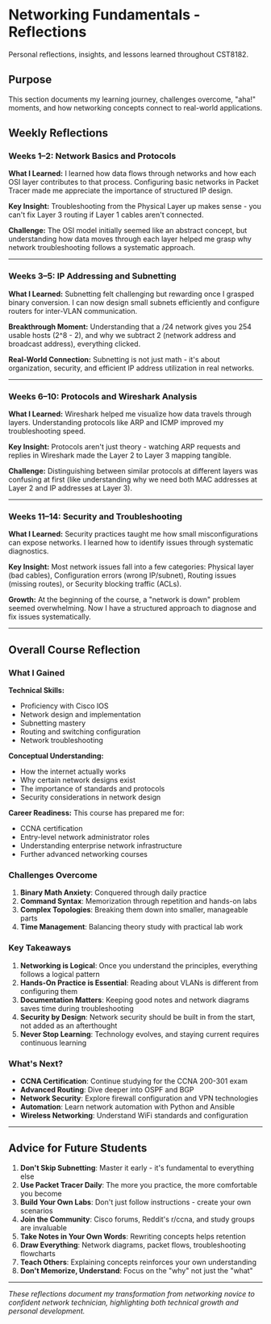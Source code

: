 # Networking Fundamentals - Reflections

Personal reflections, insights, and lessons learned throughout CST8182.

## Purpose

This section documents my learning journey, challenges overcome, "aha!" moments, and how networking concepts connect to real-world applications.

## Weekly Reflections

### Weeks 1–2: Network Basics and Protocols
**What I Learned:**
I learned how data flows through networks and how each OSI layer contributes to that process. Configuring basic networks in Packet Tracer made me appreciate the importance of structured IP design.

**Key Insight:**
Troubleshooting from the Physical Layer up makes sense - you can't fix Layer 3 routing if Layer 1 cables aren't connected.

**Challenge:**
The OSI model initially seemed like an abstract concept, but understanding how data moves through each layer helped me grasp why network troubleshooting follows a systematic approach.

---

### Weeks 3–5: IP Addressing and Subnetting
**What I Learned:**
Subnetting felt challenging but rewarding once I grasped binary conversion. I can now design small subnets efficiently and configure routers for inter-VLAN communication.

**Breakthrough Moment:**
Understanding that a /24 network gives you 254 usable hosts (2^8 - 2), and why we subtract 2 (network address and broadcast address), everything clicked.

**Real-World Connection:**
Subnetting is not just math - it's about organization, security, and efficient IP address utilization in real networks.

---

### Weeks 6–10: Protocols and Wireshark Analysis
**What I Learned:**
Wireshark helped me visualize how data travels through layers. Understanding protocols like ARP and ICMP improved my troubleshooting speed.

**Key Insight:**
Protocols aren't just theory - watching ARP requests and replies in Wireshark made the Layer 2 to Layer 3 mapping tangible.

**Challenge:**
Distinguishing between similar protocols at different layers was confusing at first (like understanding why we need both MAC addresses at Layer 2 and IP addresses at Layer 3).

---

### Weeks 11–14: Security and Troubleshooting
**What I Learned:**
Security practices taught me how small misconfigurations can expose networks. I learned how to identify issues through systematic diagnostics.

**Key Insight:**
Most network issues fall into a few categories: Physical layer (bad cables), Configuration errors (wrong IP/subnet), Routing issues (missing routes), or Security blocking traffic (ACLs).

**Growth:**
At the beginning of the course, a "network is down" problem seemed overwhelming. Now I have a structured approach to diagnose and fix issues systematically.

---

## Overall Course Reflection

### What I Gained

**Technical Skills:**
- Proficiency with Cisco IOS
- Network design and implementation
- Subnetting mastery
- Routing and switching configuration
- Network troubleshooting

**Conceptual Understanding:**
- How the internet actually works
- Why certain network designs exist
- The importance of standards and protocols
- Security considerations in network design

**Career Readiness:**
This course has prepared me for:
- CCNA certification
- Entry-level network administrator roles
- Understanding enterprise network infrastructure
- Further advanced networking courses

### Challenges Overcome

1. **Binary Math Anxiety**: Conquered through daily practice
2. **Command Syntax**: Memorization through repetition and hands-on labs
3. **Complex Topologies**: Breaking them down into smaller, manageable parts
4. **Time Management**: Balancing theory study with practical lab work

### Key Takeaways

1. **Networking is Logical**: Once you understand the principles, everything follows a logical pattern
2. **Hands-On Practice is Essential**: Reading about VLANs is different from configuring them
3. **Documentation Matters**: Keeping good notes and network diagrams saves time during troubleshooting
4. **Security by Design**: Network security should be built in from the start, not added as an afterthought
5. **Never Stop Learning**: Technology evolves, and staying current requires continuous learning

### What's Next?

- **CCNA Certification**: Continue studying for the CCNA 200-301 exam
- **Advanced Routing**: Dive deeper into OSPF and BGP
- **Network Security**: Explore firewall configuration and VPN technologies
- **Automation**: Learn network automation with Python and Ansible
- **Wireless Networking**: Understand WiFi standards and configuration

---

## Advice for Future Students

1. **Don't Skip Subnetting**: Master it early - it's fundamental to everything else
2. **Use Packet Tracer Daily**: The more you practice, the more comfortable you become
3. **Build Your Own Labs**: Don't just follow instructions - create your own scenarios
4. **Join the Community**: Cisco forums, Reddit's r/ccna, and study groups are invaluable
5. **Take Notes in Your Own Words**: Rewriting concepts helps retention
6. **Draw Everything**: Network diagrams, packet flows, troubleshooting flowcharts
7. **Teach Others**: Explaining concepts reinforces your own understanding
8. **Don't Memorize, Understand**: Focus on the "why" not just the "what"

---

*These reflections document my transformation from networking novice to confident network technician, highlighting both technical growth and personal development.*

